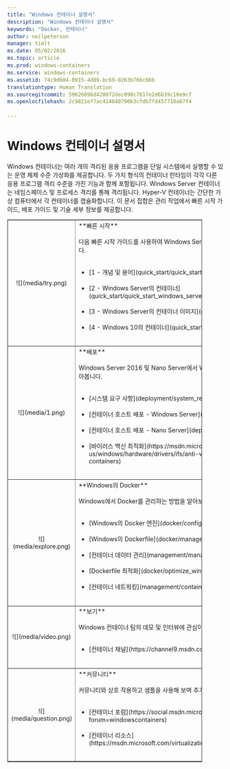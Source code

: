 ```yaml
---
title: "Windows 컨테이너 설명서"
description: "Windows 컨테이너 설명서"
keywords: "Docker, 컨테이너"
author: neilpeterson
manager: timlt
ms.date: 05/02/2016
ms.topic: article
ms.prod: windows-containers
ms.service: windows-containers
ms.assetid: 74c9d604-0915-4d89-bc69-0263b76bc66b
translationtype: Human Translation
ms.sourcegitcommit: 59626096d428072dec098c7817e2d6b39c10e9cf
ms.openlocfilehash: 2c9821ef7ac414640790b3cfdb7fd457710a67f4

---
```


# Windows 컨테이너 설명서

Windows 컨테이너는 여러 개의 격리된 응용 프로그램을 단일 시스템에서 실행할 수 있는 운영 체제 수준 가상화를 제공합니다. 두 가지 형식의 컨테이너 런타임이 각각 다른 응용 프로그램 격리 수준을 가진 기능과 함께 포함됩니다. Windows Server 컨테이너는 네임스페이스 및 프로세스 격리를 통해 격리됩니다. Hyper-V 컨테이너는 간단한 가상 컴퓨터에서 각 컨테이너를 캡슐화합니다. 이 문서 집합은 관리 작업에서 빠른 시작 가이드, 배포 가이드 및 기술 세부 정보를 제공합니다.

<table border="1" style="background-color:FFFFCC;border-collapse:collapse;border:1px solid FFCC00;color:000000;width:90%" cellpadding="25" cellspacing="5">
<tr>
<td ><center>![](media/try.png)</center></td>
<td>**빠른 시작**<br /><br />
다음 빠른 시작 가이드를 사용하여 Windows Server 및 Hyper-V 컨테이너를 사용해 봅니다.<br /><br />
<ul>
<li>[1 - 개념 및 용어](quick_start/quick_start.md)<br /><br /></li>
<li>[2 - Windows Server의 컨테이너](quick_start/quick_start_windows_server.md)<br /><br /></li>
<li>[3 - Windows Server의 컨테이너 이미지](quick_start/quick_start_images.md)<br /><br /></li>
<li>[4 - Windows 10의 컨테이너](quick_start/quick_start_windows_10.md)<br /><br /></li>
</ul>
</td>
</tr>
<tr>
<td ><center>![](media/1.png)</center></td>
<td>**배포**<br /><br />
Windows Server 2016 및 Nano Server에서 Windows 컨테이너를 배포하는 방법을 알아봅니다.<br /><br />
<ul>
<li>[시스템 요구 사항](deployment/system_requirements.md)<br /><br /></li>
<li>[컨테이너 호스트 배포 - Windows Server](deployment/deployment.md)<br /><br /></li>
<li>[컨테이너 호스트 배포 - Nano Server](deployment/deployment_nano.md)<br /><br /></li>
<li>[바이러스 백신 최적화](https://msdn.microsoft.com/en-us/windows/hardware/drivers/ifs/anti-virus-optimization-for-windows-containers)<br /><br /></li>
</ul>
</td>
</tr>

<tr>
<td ><center>![](media/explore.png)</center></td>
<td>**Windows의 Docker**<br /><br />
Windows에서 Docker를 관리하는 방법을 알아보세요.<br /><br />
<ul>
<li>[Windows의 Docker 엔진](docker/configure_docker_daemon.md)<br /><br /></li>
<li>[Windows의 Dockerfile](docker/manage_windows_dockerfile.md)<br /><br /></li>
<li>[컨테이너 데이터 관리](management/manage_data.md)<br /><br /></li>
<li>[Dockerfile 최적화](docker/optimize_windows_dockerfile.md)<br /><br /></li>
<li>[컨테이너 네트워킹](management/container_networking.md)<br /><br /></li>
</ul>
</td>
</tr>

<tr>
<td ><center>![](media/video.png)</center></td>
<td>**보기**<br /><br />
Windows 컨테이너 팀의 데모 및 인터뷰에 관심이 있으십니까?<br /><br />
<ul>
<li>[컨테이너 채널](https://channel9.msdn.com/Blogs/containers)</li>
</ul>
<br />
</td>
</tr>

<tr>
<td ><center>![](media/question.png)</center></td>
<td>**커뮤니티**<br /><br />
커뮤니티와 상호 작용하고 샘플을 사용해 보며 추가 리소스를 찾습니다.<br /><br />
<ul>
<li>[컨테이너 포럼](https://social.msdn.microsoft.com/Forums/en-US/home?forum=windowscontainers)<br /><br /></li>
<li>[컨테이너 리소스](https://msdn.microsoft.com/virtualization/community/community_overview)<br /><br /></li>
</ul>
</td>
</tr>
</table>



<!--HONumber=Sep16_HO2-->


